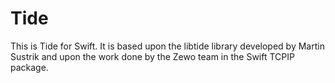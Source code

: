 # Tide
This is Tide for Swift.  It is based upon the libtide library developed by Martin Sustrik and upon the work done by the Zewo team in the Swift TCPIP package.
